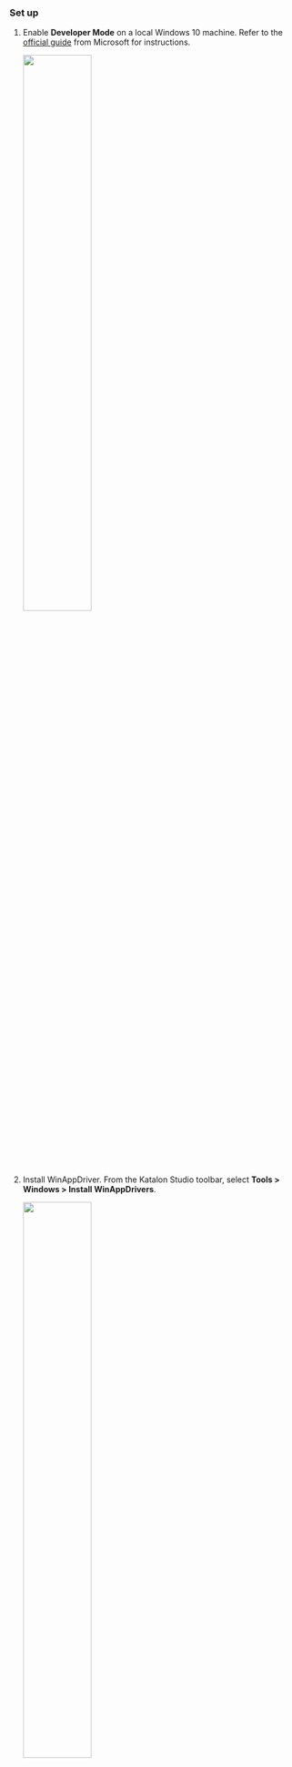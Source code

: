 
### Set up

1. Enable **Developer Mode** on  a local Windows 10 machine. Refer to the [official guide](https://docs.microsoft.com/en-us/windows/uwp/get-started/enable-your-device-for-development) from Microsoft for instructions.

   <img src="https://github.com/katalon-studio/docs-images/raw/master/katalon-studio/docs/introduction-desktop-app-testing/dev-mode.png" width="50%" height="">

2. Install WinAppDriver. From the Katalon Studio toolbar, select **Tools > Windows > Install WinAppDrivers**. 
   
   <img src="https://github.com/katalon-studio/docs-images/raw/master/katalon-studio/docs/winappdriver/winappdriver.png" width="50%" height="">
   
   The **Windows Application Driver Setup** window will pop up. Follow the instructions to install the Windows Application Driver.